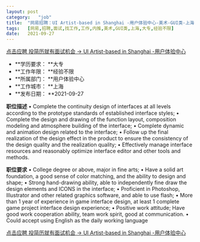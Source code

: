 ```yaml
---
layout:	post
category:	"job"
title:	"网易招聘：UI Artist-based in Shanghai -用户体验中心-美术-GUI类-上海大专经验不限"
tags:	[网易,招聘,面试,找工作,工作,内推,美术,GUI类,上海,大专,经验不限]
date:	2021-09-27
---
```


[点击应聘 投简历就有面试机会 -> UI Artist-based in Shanghai -用户体验中心](http://mobile.bole.netease.com/bole/boleDetail?id=21047&employeeId=346f03c3cda5f04c&key=all)



- **学历要求： **大专
- **工作年限： **经验不限
- **所属部门： **用户体验中心
- **工作城市： **上海
- **发布日期： **2021-09-27



**职位描述**
•	Complete the continuity design of interfaces at all levels according to the prototype standards of established interface styles;
•	Complete the design and drawing of the function layout, composition modeling and atmosphere building of the interface;
•	Complete dynamic and animation design related to the interface;
•	Follow up the final realization of the design effect in the product to ensure the consistency of the design quality and the realization quality;
•	Effectively manage interface resources and reasonably optimize interface editor and other tools and methods.




**职位要求**
•	College degree or above, major in fine arts;
•	Have a solid art foundation, a good sense of color matching, and the ability to design and shape;
•	Strong hand-drawing ability, able to independently fine draw the design elements and ICONS in the interface;
•	Proficient in Photoshop, Illustrator and other related graphics software, and able to use flash;
•	More than 1 year of experience in game interface design, at least 1 complete game project interface design experience;
•	Positive work attitude; Have good work cooperation ability, team work spirit, good at communication.
•	Could accept using English as the daily working language 




[点击应聘 投简历就有面试机会 -> UI Artist-based in Shanghai -用户体验中心](http://mobile.bole.netease.com/bole/boleDetail?id=21047&employeeId=346f03c3cda5f04c&key=all)